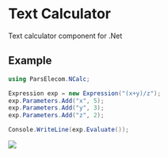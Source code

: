 # Text Calculator

Text calculator component for .Net
## Example

```c#
using ParsElecom.NCalc;

Expression exp = new Expression("(x+y)/z");
exp.Parameters.Add("x", 5);
exp.Parameters.Add("y", 3);
exp.Parameters.Add("z", 2);

Console.WriteLine(exp.Evaluate());
```



![](http://visit.parselecom.com/Api/Visit/16/DE4C8A)
